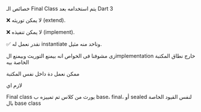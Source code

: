 خصائص الـ Final Class
يتم استخدامه بعد Dart 3

❌ لا يمكن توريثه (extend).

❌ لا يمكن تنفيذه (implement).

✅ نقدر نعمل له instantiate وناخد منه مثيل.

زى مشوفنا فى الخواص انه بيمنع التوريث وبيمنع الimplementation خارج نطاق المكتبة الخاصة بيه

ممكن نعمل دة داخل نفس المكتبة

لازم اي

Final class يورث من كلاس تم تمييزه
 ب base، final، أو sealed
 لنفس القيود الخاصة بال base class
